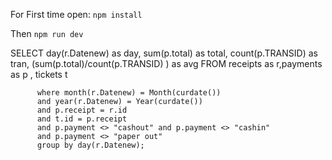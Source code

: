 For First time open:
`npm install`

Then 
`npm run dev`




 SELECT 
 day(r.Datenew) as day,
 sum(p.total) as total,
 count(p.TRANSID) as tran, 
 (sum(p.total)/count(p.TRANSID) ) as avg 
 FROM receipts as r,payments as p , tickets t
          
          where month(r.Datenew) = Month(curdate())   
          and year(r.Datenew) = Year(curdate())   
          and p.receipt = r.id   
          and t.id = p.receipt
          and p.payment <> "cashout" and p.payment <> "cashin"   
          and p.payment <> "paper out"   
          group by day(r.Datenew); 
          